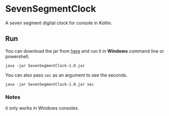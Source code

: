 # SevenSegmentClock
A seven segment digital clock for console in Kotlin.  
## Run
You can download the jar from [here](https://github.com/MeysamBavi/SevenSegmentClock/releases/download/v1.0/SevenSegmentClock-1.0.jar) and run it in **Windows** command line or powershell.  
```
java -jar SevenSegmentClock-1.0.jar
```

You can also pass `sec` as an argument to see the seconds.
```
java -jar SevenSegmentClock-1.0.jar sec
```
### Notes
it only works in Windows consoles.
